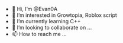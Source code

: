 - 👋 Hi, I’m @Evan0A
- 👀 I’m interested in Growtopia, Roblox script
- 🌱 I’m currently learning C++
- 💞️ I’m looking to collaborate on ...
- 📫 How to reach me ...

<!---
Evan0A/Evan0A is a ✨ special ✨ repository because its `README.md` (this file) appears on your GitHub profile.
You can click the Preview link to take a look at your changes.
--->
